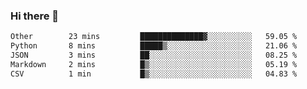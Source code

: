 ### Hi there 👋

<!--START_SECTION:waka-->

```txt
Other        23 mins         ██████████████▓░░░░░░░░░░   59.05 %
Python       8 mins          █████▒░░░░░░░░░░░░░░░░░░░   21.06 %
JSON         3 mins          ██░░░░░░░░░░░░░░░░░░░░░░░   08.25 %
Markdown     2 mins          █▒░░░░░░░░░░░░░░░░░░░░░░░   05.19 %
CSV          1 min           █▒░░░░░░░░░░░░░░░░░░░░░░░   04.83 %
```

<!--END_SECTION:waka-->
